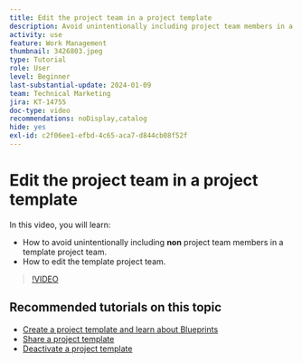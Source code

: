 ```yaml
---
title: Edit the project team in a project template
description: Avoid unintentionally including project team members in a template project team by learning how to edit the template project team.
activity: use
feature: Work Management
thumbnail: 3426803.jpeg
type: Tutorial
role: User
level: Beginner
last-substantial-update: 2024-01-09
team: Technical Marketing
jira: KT-14755
doc-type: video
recommendations: noDisplay,catalog
hide: yes
exl-id: c2f06ee1-efbd-4c65-aca7-d844cb08f52f
---
```

# Edit the project team in a project template

In this video, you will learn:

* How to avoid unintentionally including **non** project team members in a template project team.
* How to edit the template project team.

>[!VIDEO](https://video.tv.adobe.com/v/3426803/?quality=12&learn=on)

## Recommended tutorials on this topic

* [Create a project template and learn about Blueprints](/help/manage-work/create-and-manage-project-templates/create-a-project-template.md)
* [Share a project template](/help/manage-work/create-and-manage-project-templates/share-a-project-template.md)
* [Deactivate a project template](/help/manage-work/create-and-manage-project-templates/deactivate-a-project-template.md)
